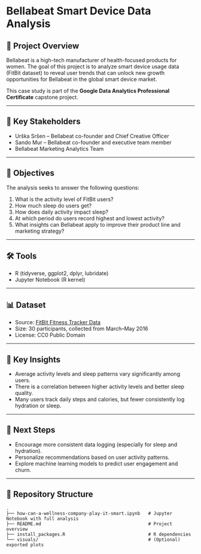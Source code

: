 # Bellabeat Smart Device Data Analysis

## 📌 Project Overview
Bellabeat is a high-tech manufacturer of health-focused products for women. The goal of this project is to analyze smart device usage data (FitBit dataset) to reveal user trends that can unlock new growth opportunities for Bellabeat in the global smart device market.

This case study is part of the **Google Data Analytics Professional Certificate** capstone project.

---

## 👥 Key Stakeholders
- Urška Sršen – Bellabeat co-founder and Chief Creative Officer  
- Sando Mur – Bellabeat co-founder and executive team member  
- Bellabeat Marketing Analytics Team  

---

## 🎯 Objectives
The analysis seeks to answer the following questions:
1. What is the activity level of FitBit users?  
2. How much sleep do users get?  
3. How does daily activity impact sleep?  
4. At which period do users record highest and lowest activity?  
5. What insights can Bellabeat apply to improve their product line and marketing strategy?  

---

## 🛠️ Tools
- R (tidyverse, ggplot2, dplyr, lubridate)  
- Jupyter Notebook (R kernel)  

---

## 📊 Dataset
- Source: [FitBit Fitness Tracker Data](https://www.kaggle.com/datasets/arashnic/fitbit)  
- Size: 30 participants, collected from March–May 2016  
- License: CC0 Public Domain  

---

## 🔑 Key Insights
- Average activity levels and sleep patterns vary significantly among users.  
- There is a correlation between higher activity levels and better sleep quality.  
- Many users track daily steps and calories, but fewer consistently log hydration or sleep.  

---

## 🚀 Next Steps
- Encourage more consistent data logging (especially for sleep and hydration).  
- Personalize recommendations based on user activity patterns.  
- Explore machine learning models to predict user engagement and churn.  

---

## 📂 Repository Structure
```
.
├── how-can-a-wellness-company-play-it-smart.ipynb   # Jupyter Notebook with full analysis
├── README.md                                        # Project overview
├── install_packages.R                               # R dependencies
└── visuals/                                         # (Optional) exported plots
```
